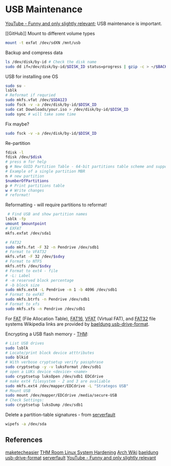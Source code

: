 # USB Maintenance

[YouTube - Funny and only slightly relevant](https://www.youtube.com/watch?v=ZY2XoQCxGxg); USB maintenance is important.

[[GitHub]]
Mount to different volume types
```bash
mount -t exfat /dev/sdXN /mnt/usb
```

Backup and compress data
```bash
ls /dev/disk/by-id # Check the disk name
sudo dd if=/dev/disk/by-id/$DISK_ID status=progress | gzip -c > ~/$BACKUP_NAME.img.gz
````

USB for installing one OS
```bash
sudo su -
lsblk
# Reformat if requried
sudo mkfs.vfat /dev/$SDA123
sudo fsck -v -a /dev/disk/by-id/$DISK_ID
sudo cat Downloads/your.iso > /dev/disk/by-id/$DISK_ID
sudo sync # will take some time
```

Fix maybe?
```bash
sudo fsck -v -a /dev/disk/by-id/$DISK_ID
```

Re-partition
```bash
fdisk -l 
fdisk /dev/$disk
# press m for help
g # New GUID Partition Table - 64-bit partitions table scheme and supports up to 128 primary partitions
# Example of a single partition MBR
n # new partition
$numberOfPartitions
p # Print partitions table
w # Write changes
# reformat!
```


Reformatting - will require partitions to reformat!
```bash
 # Find USB and show partition names
lsblk -fp
umount $mountpoint
# EXFAT
mkfs.exfat /dev/sda1

# FAT32
sudo mkfs.fat -F 32 -n Pendrive /dev/sdb1
# Format to VFAT32
mkfs.vfat -F 32 /dev/$sdxy 
# Format to NTFS
mkfs.ntfs /dev/$sdxy 
# Format to ext4 - file
# -L: Label
# -m reserved block percentage
# -b block size
sudo mkfs.ext4 -L Pendrive -m 1 -b 4096 /dev/sdb1
# Format to exFAT
sudo mkfs.btrfs -n Pendrive /dev/sdb1
# Format to xfs
sudo mkfs.xfs -n Pendrive /dev/sdb1
```
For [FAT](https://en.wikipedia.org/wiki/File_Allocation_Table) (File Allocation Table), [FAT16](https://en.wikipedia.org/wiki/File_Allocation_Table#FAT16), [VFAT](https://en.wikipedia.org/wiki/File_Allocation_Table#VFAT) (Virtual FAT), and [FAT32](https://www.baeldung.com/cs/ntfs-vs-fat32-vs-exfat#fat32) file systems Wikipedia links are provided by [baeldung usb-drive-format](https://www.baeldung.com/linux/usb-drive-format).


Encrypting a USB flash memory - [THM](https://tryhackme.com/room/linuxsystemhardening):
```bash
# List USB drives
sudo lsblk
# Locate/print block device atttributes
sudo blkid
# With verbose cryptsetup verify passphrase 
sudo cryptsetup -y -v luksFormat /dev/sdb1
# open a LUKs device <device> <name>
sudo cryptsetup luksOpen /dev/sdb1 EDCdrive
# make ext4 filesystem - 2 and 3 are avaliable
sudo mkfs.ext4 /dev/mapper/EDCdrive -L "Strategos USB"
# Mount USB
sudo mount /dev/mapper/EDCdrive /media/secure-USB
# Check Settings:
sudo cryptsetup luksDump /dev/sdb1
```

Delete a partition-table signatures - from [serverfault](https://serverfault.com/questions/250839/deleting-all-partitions-from-the-command-line)
```bash
wipefs -a /dev/sda

```

## References

[maketecheasier](https://www.maketecheasier.com/repair-corrupted-usb-drive-linux/)
[THM Room Linux System Hardening](https://tryhackme.com/room/linuxsystemhardening)
[Arch Wiki](https://wiki.archlinux.org/title/USB_flash_installation_medium)
[baeldung usb-drive-format](https://www.baeldung.com/linux/usb-drive-format)
[serverfault](https://serverfault.com/questions/250839/deleting-all-partitions-from-the-command-line)
[YouTube - Funny and only slightly relevant](https://www.youtube.com/watch?v=ZY2XoQCxGxg)